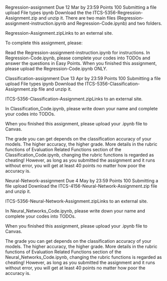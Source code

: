 Regression-assignment
Due 12 Mar by 23:59 Points 100 Submitting a file upload File types ipynb
Download the the  ITCS-5356-Regression-Assignment.zip and unzip it. There are two main files (Regression-assignment-instruction.ipynb and Regression-Code.ipynb)  and two folders. 

Regression-Assignment.zipLinks to an external site. 

To complete this assignment, please:

Read the Regression-assignment-instruction.ipynb for instructions.
In Regression-Code.ipynb, please complete your codes into TODOs and answer the questions in Easy Points.
When you finished this assignment, please upload the Regression-Code.ipynb  ONLY. 


Classification-assignment
Due 13 Apr by 23:59 Points 100 Submitting a file upload File types ipynb
Download the ITCS-5356-Classification-Assignment.zip file and unzip it.

 

ITCS-5356-Classification-Assignment.zipLinks to an external site. 

In Classification_Code.ipynb, please write down your name and complete your codes into TODOs.

When you finished this assignment, please upload your .ipynb file to Canvas.

The grade you can get depends on the classification accuracy of your models. The higher accuracy, the higher grade. More details in the rubric functions of Evaluation Related Functions section of the Classification_Code.ipynb, changing the rubric functions is regarded as cheating! However, as long as you submitted the assignment and it runs without error, you will get at least 40 points no matter how poor the accuracy is. 


Neural-Network-assignment
Due 4 May by 23:59 Points 100 Submitting a file upload
Download the ITCS-4156-Neural-Network-Assignment.zip file and unzip it.

ITCS-5356-Neural-Network-Assignment.zipLinks to an external site. 

In Neural_Networks_Code.ipynb, please write down your name and complete your codes into TODOs.

When you finished this assignment, please upload your .ipynb file to Canvas.

The grade you can get depends on the classification accuracy of your models. The higher accuracy, the higher grade. More details in the rubric functions of Evaluation Related Functions section of the Neural_Networks_Code.ipynb, changing the rubric functions is regarded as cheating! However, as long as you submitted the assignment and it runs without error, you will get at least 40 points no matter how poor the accuracy is. 
